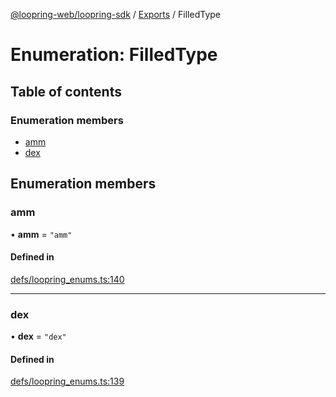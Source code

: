 [@loopring-web/loopring-sdk](../README.md) / [Exports](../modules.md) / FilledType

# Enumeration: FilledType

## Table of contents

### Enumeration members

- [amm](FilledType.md#amm)
- [dex](FilledType.md#dex)

## Enumeration members

### amm

• **amm** = `"amm"`

#### Defined in

[defs/loopring_enums.ts:140](https://github.com/Loopring/loopring_sdk/blob/1b21a8d/src/defs/loopring_enums.ts#L140)

___

### dex

• **dex** = `"dex"`

#### Defined in

[defs/loopring_enums.ts:139](https://github.com/Loopring/loopring_sdk/blob/1b21a8d/src/defs/loopring_enums.ts#L139)

